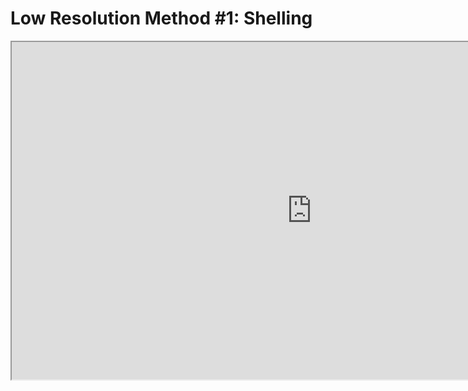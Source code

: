 # Low Resolution Method #1: Shelling

<p><iframe src="https://www.youtube.com/embed/GvQQqt0ENX8?rel=0" width="960" height="540" allowfullscreen="allowfullscreen" allow="accelerometer; autoplay; clipboard-write; encrypted-media; gyroscope; picture-in-picture"></iframe></p>
<p>&nbsp;</p>
